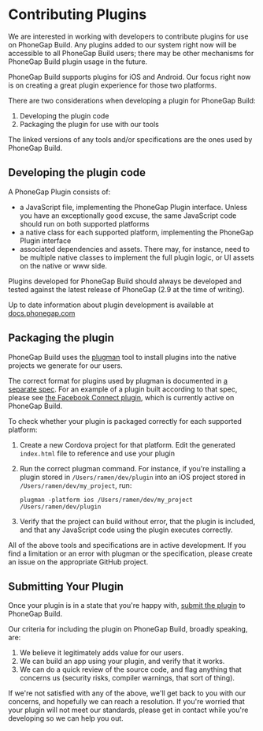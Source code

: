 # Contributing Plugins

We are interested in working with developers to contribute plugins for use on
PhoneGap Build. Any plugins added to our system right now will be accessible
to all PhoneGap Build users; there may be other mechanisms for PhoneGap Build
plugin usage in the future.

PhoneGap Build supports plugins for iOS and Android. Our focus right now is on
creating a great plugin experience for those two platforms.

There are two considerations when developing a plugin for PhoneGap Build:

1. Developing the plugin code
2. Packaging the plugin for use with our tools

The linked versions of any tools and/or specifications are the ones used by
PhoneGap Build.

## Developing the plugin code

A PhoneGap Plugin consists of:

* a JavaScript file, implementing the PhoneGap Plugin interface. Unless you
have an exceptionally good excuse, the same JavaScript code should run on both
supported platforms
* a native class for each supported platform, implementing the PhoneGap Plugin
interface
* associated dependencies and assets. There may, for instance, need to be
multiple native classes to implement the full plugin logic, or UI assets on the
native or www side.

Plugins developed for PhoneGap Build should always be developed and tested
against the latest release of PhoneGap (2.9 at the time of writing).

Up to date information about plugin development is available at
[docs.phonegap.com][pgdocs]

## Packaging the plugin

PhoneGap Build uses the [plugman][pins] tool to install plugins into the
native projects we generate for our users.

The correct format for plugins used by plugman is documented in
[a separate spec][spec]. For an example of a plugin built according to that
spec, please see [the Facebook Connect plugin][child], which is currently active
on PhoneGap Build.

To check whether your plugin is packaged correctly for each supported platform:

1. Create a new Cordova project for that platform. Edit the generated
`index.html` file to reference and use your plugin
2. Run the correct plugman command. For instance, if you're installing a
plugin stored in `/Users/ramen/dev/plugin` into an iOS project stored in
`/Users/ramen/dev/my_project`, run:

    `plugman -platform ios /Users/ramen/dev/my_project /Users/ramen/dev/plugin`

3. Verify that the project can build without error, that the plugin is
included, and that any JavaScript code using the plugin executes correctly.

All of the above tools and specifications are in active development. If you find
a limitation or an error with plugman or the specification, please create
an issue on the appropriate GitHub project.

## Submitting Your Plugin

Once your plugin is in a state that you're happy with, [submit the plugin][padd] to PhoneGap Build.

Our criteria for including the plugin on PhoneGap Build, broadly speaking, are:

1. We believe it legitimately adds value for our users.
2. We can build an app using your plugin, and verify that it works.
3. We can do a quick review of the source code, and flag anything that concerns
us (security risks, compiler warnings, that sort of thing).

If we're not satisfied with any of the above, we'll get back to you with our
concerns, and hopefully we can reach a resolution. If you're worried that your
plugin will not meet our standards, please get in contact while you're
developing so we can help you out.

[padd]:/plugins#add
[pgdocs]:http://docs.phonegap.com/en/2.9.0/guide_plugin-development_index.md.html
[pins]:https://github.com/phonegap-build/cordova-plugman
[spec]:https://github.com/alunny/cordova-plugin-spec
[child]:https://github.com/phonegap-build/FacebookConnect
